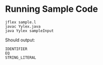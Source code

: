 # Running Sample Code
```
jflex sample.l
javac Yylex.java
java Yylex sampleInput
```

Should output:
```
IDENTIFIER
EQ
STRING_LITERAL
```